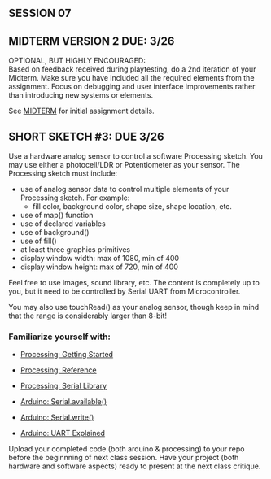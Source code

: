 
## SESSION 07

## MIDTERM VERSION 2 DUE: 3/26

OPTIONAL, BUT HIGHLY ENCOURAGED:        
Based on feedback received during playtesting, do a 2nd iteration of your Midterm. Make sure you have included all the required elements from the assignment. Focus on debugging and user interface improvements rather than introducing new systems or elements.

See [MIDTERM](https://github.com/entertainmenttechnology/Pokorny-MTEC2280_HD11-12-Spring2025/blob/main/assignments/MIDTERM.md) for initial assignment details.

## SHORT SKETCH #3: DUE 3/26
Use a hardware analog sensor to control a software Processing sketch. You may use either a photocell/LDR or Potentiometer as your sensor. The Processing sketch must include:
- use of analog sensor data to control multiple elements of your Processing sketch. For example:
    - fill color, background color, shape size, shape location, etc.
- use of map() function
- use of declared variables
- use of background()
- use of fill()
- at least three graphics primitives
- display window width: max of 1080, min of 400
- display window height: max of 720, min of 400

Feel free to use images, sound library, etc. The content is completely up to you, but it need to be controlled by Serial UART from Microcontroller.             

You may also use touchRead() as your analog sensor, though keep in mind that the range is considerably larger than 8-bit!

### Familiarize yourself with:

* [Processing: Getting Started](https://processing.org/tutorials/gettingstarted)    

* [Processing: Reference](https://processing.org/reference)

* [Processing: Serial Library](https://processing.org/reference/libraries/serial/index.html)

* [Arduino: Serial.available()](https://docs.arduino.cc/language-reference/en/functions/communication/serial/available/)

* [Arduino: Serial.write()](https://docs.arduino.cc/language-reference/en/functions/communication/serial/write/)

* [Arduino: UART Explained](https://docs.arduino.cc/learn/communication/uart/)

Upload your completed code (both arduino & processing) to your repo before the beginnning of next class session. 
Have your project (both hardware and software aspects) ready to present at the next class critique.
